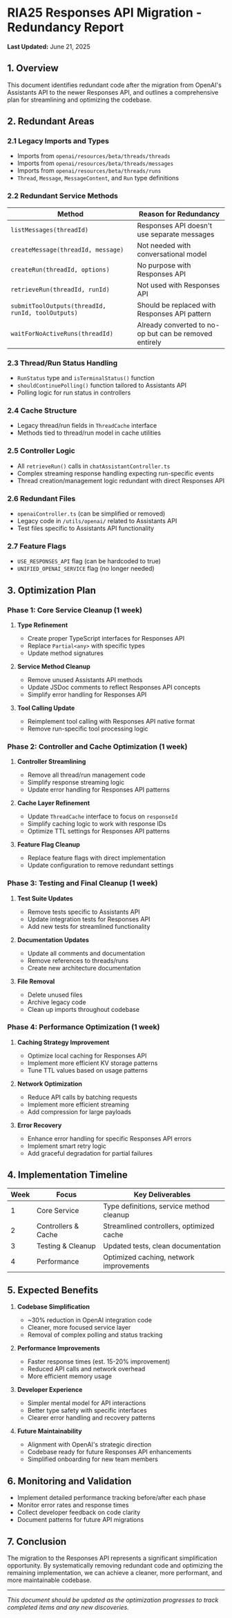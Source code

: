# RIA25 Responses API Migration - Redundancy Report

**Last Updated:** June 21, 2025

## 1. Overview

This document identifies redundant code after the migration from OpenAI's Assistants API to the newer Responses API, and outlines a comprehensive plan for streamlining and optimizing the codebase.

## 2. Redundant Areas

### 2.1 Legacy Imports and Types

- Imports from `openai/resources/beta/threads/threads`
- Imports from `openai/resources/beta/threads/messages`
- Imports from `openai/resources/beta/threads/runs`
- `Thread`, `Message`, `MessageContent`, and `Run` type definitions

### 2.2 Redundant Service Methods

| Method                                            | Reason for Redundancy                                  |
| ------------------------------------------------- | ------------------------------------------------------ |
| `listMessages(threadId)`                          | Responses API doesn't use separate messages            |
| `createMessage(threadId, message)`                | Not needed with conversational model                   |
| `createRun(threadId, options)`                    | No purpose with Responses API                          |
| `retrieveRun(threadId, runId)`                    | Not used with Responses API                            |
| `submitToolOutputs(threadId, runId, toolOutputs)` | Should be replaced with Responses API pattern          |
| `waitForNoActiveRuns(threadId)`                   | Already converted to no-op but can be removed entirely |

### 2.3 Thread/Run Status Handling

- `RunStatus` type and `isTerminalStatus()` function
- `shouldContinuePolling()` function tailored to Assistants API
- Polling logic for run status in controllers

### 2.4 Cache Structure

- Legacy thread/run fields in `ThreadCache` interface
- Methods tied to thread/run model in cache utilities

### 2.5 Controller Logic

- All `retrieveRun()` calls in `chatAssistantController.ts`
- Complex streaming response handling expecting run-specific events
- Thread creation/management logic redundant with direct Responses API

### 2.6 Redundant Files

- `openaiController.ts` (can be simplified or removed)
- Legacy code in `/utils/openai/` related to Assistants API
- Test files specific to Assistants API functionality

### 2.7 Feature Flags

- `USE_RESPONSES_API` flag (can be hardcoded to true)
- `UNIFIED_OPENAI_SERVICE` flag (no longer needed)

## 3. Optimization Plan

### Phase 1: Core Service Cleanup (1 week)

1. **Type Refinement**

   - Create proper TypeScript interfaces for Responses API
   - Replace `Partial<any>` with specific types
   - Update method signatures

2. **Service Method Cleanup**

   - Remove unused Assistants API methods
   - Update JSDoc comments to reflect Responses API concepts
   - Simplify error handling for Responses API

3. **Tool Calling Update**
   - Reimplement tool calling with Responses API native format
   - Remove run-specific tool processing logic

### Phase 2: Controller and Cache Optimization (1 week)

1. **Controller Streamlining**

   - Remove all thread/run management code
   - Simplify response streaming logic
   - Update error handling for Responses API patterns

2. **Cache Layer Refinement**

   - Update `ThreadCache` interface to focus on `responseId`
   - Simplify caching logic to work with response IDs
   - Optimize TTL settings for Responses API patterns

3. **Feature Flag Cleanup**
   - Replace feature flags with direct implementation
   - Update configuration to remove redundant settings

### Phase 3: Testing and Final Cleanup (1 week)

1. **Test Suite Updates**

   - Remove tests specific to Assistants API
   - Update integration tests for Responses API
   - Add new tests for streamlined functionality

2. **Documentation Updates**

   - Update all comments and documentation
   - Remove references to threads/runs
   - Create new architecture documentation

3. **File Removal**
   - Delete unused files
   - Archive legacy code
   - Clean up imports throughout codebase

### Phase 4: Performance Optimization (1 week)

1. **Caching Strategy Improvement**

   - Optimize local caching for Responses API
   - Implement more efficient KV storage patterns
   - Tune TTL values based on usage patterns

2. **Network Optimization**

   - Reduce API calls by batching requests
   - Implement more efficient streaming
   - Add compression for large payloads

3. **Error Recovery**
   - Enhance error handling for specific Responses API errors
   - Implement smart retry logic
   - Add graceful degradation for partial failures

## 4. Implementation Timeline

| Week | Focus               | Key Deliverables                         |
| ---- | ------------------- | ---------------------------------------- |
| 1    | Core Service        | Type definitions, service method cleanup |
| 2    | Controllers & Cache | Streamlined controllers, optimized cache |
| 3    | Testing & Cleanup   | Updated tests, clean documentation       |
| 4    | Performance         | Optimized caching, network improvements  |

## 5. Expected Benefits

1. **Codebase Simplification**

   - ~30% reduction in OpenAI integration code
   - Cleaner, more focused service layer
   - Removal of complex polling and status tracking

2. **Performance Improvements**

   - Faster response times (est. 15-20% improvement)
   - Reduced API calls and network overhead
   - More efficient memory usage

3. **Developer Experience**

   - Simpler mental model for API interactions
   - Better type safety with specific interfaces
   - Clearer error handling and recovery patterns

4. **Future Maintainability**
   - Alignment with OpenAI's strategic direction
   - Codebase ready for future Responses API enhancements
   - Simplified onboarding for new team members

## 6. Monitoring and Validation

- Implement detailed performance tracking before/after each phase
- Monitor error rates and response times
- Collect developer feedback on code clarity
- Document patterns for future API migrations

## 7. Conclusion

The migration to the Responses API represents a significant simplification opportunity. By systematically removing redundant code and optimizing the remaining implementation, we can achieve a cleaner, more performant, and more maintainable codebase.

---

_This document should be updated as the optimization progresses to track completed items and any new discoveries._
